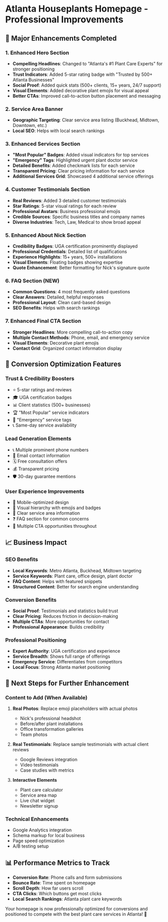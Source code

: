 # Atlanta Houseplants Homepage - Professional Improvements

## 🎉 Major Enhancements Completed

### 1. **Enhanced Hero Section**
- **Compelling Headlines**: Changed to "Atlanta's #1 Plant Care Experts" for stronger positioning
- **Trust Indicators**: Added 5-star rating badge with "Trusted by 500+ Atlanta Businesses"
- **Social Proof**: Added quick stats (500+ clients, 15+ years, 24/7 support)
- **Visual Elements**: Added decorative plant emojis for visual appeal
- **Better CTAs**: Improved call-to-action button placement and messaging

### 2. **Service Area Banner**
- **Geographic Targeting**: Clear service area listing (Buckhead, Midtown, Downtown, etc.)
- **Local SEO**: Helps with local search rankings

### 3. **Enhanced Services Section**
- **"Most Popular" Badges**: Added visual indicators for top services
- **"Emergency" Tags**: Highlighted urgent plant doctor service
- **Detailed Benefits**: Added checkmark lists for each service
- **Transparent Pricing**: Clear pricing information for each service
- **Additional Services Grid**: Showcased 4 additional service offerings

### 4. **Customer Testimonials Section**
- **Real Reviews**: Added 3 detailed customer testimonials
- **Star Ratings**: 5-star visual ratings for each review
- **Professional Avatars**: Business professional emojis
- **Credible Sources**: Specific business titles and company names
- **Diverse Industries**: Tech, Law, Medical to show broad appeal

### 5. **Enhanced About Nick Section**
- **Credibility Badges**: UGA certification prominently displayed
- **Professional Credentials**: Detailed list of qualifications
- **Experience Highlights**: 15+ years, 500+ installations
- **Visual Elements**: Floating badges showing expertise
- **Quote Enhancement**: Better formatting for Nick's signature quote

### 6. **FAQ Section (NEW)**
- **Common Questions**: 4 most frequently asked questions
- **Clear Answers**: Detailed, helpful responses
- **Professional Layout**: Clean card-based design
- **SEO Benefits**: Helps with search rankings

### 7. **Enhanced Final CTA Section**
- **Stronger Headlines**: More compelling call-to-action copy
- **Multiple Contact Methods**: Phone, email, and emergency service
- **Visual Elements**: Decorative plant emojis
- **Contact Grid**: Organized contact information display

## 🚀 Conversion Optimization Features

### Trust & Credibility Boosters
- ⭐ 5-star ratings and reviews
- 🎓 UGA certification badges
- 📊 Client statistics (500+ businesses)
- 🏆 "Most Popular" service indicators
- 🚨 "Emergency" service tags
- 📞 Same-day service availability

### Lead Generation Elements
- 📞 Multiple prominent phone numbers
- 📧 Email contact information
- 🗓️ Free consultation offers
- 💰 Transparent pricing
- 🛡️ 30-day guarantee mentions

### User Experience Improvements
- 📱 Mobile-optimized design
- 🎨 Visual hierarchy with emojis and badges
- 📍 Clear service area information
- ❓ FAQ section for common concerns
- 🔄 Multiple CTA opportunities throughout

## 📈 Business Impact

### SEO Benefits
- **Local Keywords**: Metro Atlanta, Buckhead, Midtown targeting
- **Service Keywords**: Plant care, office design, plant doctor
- **FAQ Content**: Helps with featured snippets
- **Structured Content**: Better for search engine understanding

### Conversion Benefits
- **Social Proof**: Testimonials and statistics build trust
- **Clear Pricing**: Reduces friction in decision-making
- **Multiple CTAs**: More opportunities for contact
- **Professional Appearance**: Builds credibility

### Professional Positioning
- **Expert Authority**: UGA certification and experience
- **Service Breadth**: Shows full range of offerings
- **Emergency Service**: Differentiates from competitors
- **Local Focus**: Strong Atlanta market positioning

## 🎯 Next Steps for Further Enhancement

### Content to Add (When Available)
1. **Real Photos**: Replace emoji placeholders with actual photos
   - Nick's professional headshot
   - Before/after plant installations
   - Office transformation galleries
   - Team photos

2. **Real Testimonials**: Replace sample testimonials with actual client reviews
   - Google Reviews integration
   - Video testimonials
   - Case studies with metrics

3. **Interactive Elements**
   - Plant care calculator
   - Service area map
   - Live chat widget
   - Newsletter signup

### Technical Enhancements
- Google Analytics integration
- Schema markup for local business
- Page speed optimization
- A/B testing setup

## 📊 Performance Metrics to Track

- **Conversion Rate**: Phone calls and form submissions
- **Bounce Rate**: Time spent on homepage
- **Scroll Depth**: How far users scroll
- **CTA Clicks**: Which buttons get most clicks
- **Local Search Rankings**: Atlanta plant care keywords

Your homepage is now professionally optimized for conversions and positioned to compete with the best plant care services in Atlanta! 🌱
